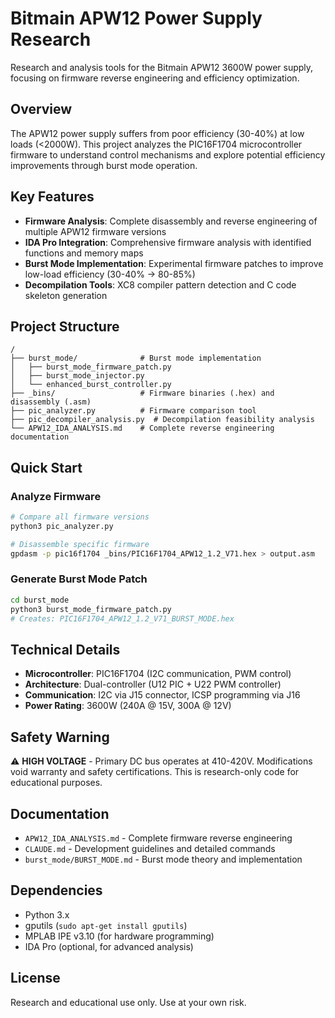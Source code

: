 # Bitmain APW12 Power Supply Research

Research and analysis tools for the Bitmain APW12 3600W power supply, focusing on firmware reverse engineering and efficiency optimization.

## Overview

The APW12 power supply suffers from poor efficiency (30-40%) at low loads (<2000W). This project analyzes the PIC16F1704 microcontroller firmware to understand control mechanisms and explore potential efficiency improvements through burst mode operation.

## Key Features

- **Firmware Analysis**: Complete disassembly and reverse engineering of multiple APW12 firmware versions
- **IDA Pro Integration**: Comprehensive firmware analysis with identified functions and memory maps
- **Burst Mode Implementation**: Experimental firmware patches to improve low-load efficiency (30-40% → 80-85%)
- **Decompilation Tools**: XC8 compiler pattern detection and C code skeleton generation

## Project Structure

```
/
├── burst_mode/              # Burst mode implementation
│   ├── burst_mode_firmware_patch.py
│   ├── burst_mode_injector.py
│   └── enhanced_burst_controller.py
├── _bins/                   # Firmware binaries (.hex) and disassembly (.asm)
├── pic_analyzer.py          # Firmware comparison tool
├── pic_decompiler_analysis.py  # Decompilation feasibility analysis
└── APW12_IDA_ANALYSIS.md    # Complete reverse engineering documentation
```

## Quick Start

### Analyze Firmware
```bash
# Compare all firmware versions
python3 pic_analyzer.py

# Disassemble specific firmware
gpdasm -p pic16f1704 _bins/PIC16F1704_APW12_1.2_V71.hex > output.asm
```

### Generate Burst Mode Patch
```bash
cd burst_mode
python3 burst_mode_firmware_patch.py
# Creates: PIC16F1704_APW12_1.2_V71_BURST_MODE.hex
```

## Technical Details

- **Microcontroller**: PIC16F1704 (I2C communication, PWM control)
- **Architecture**: Dual-controller (U12 PIC + U22 PWM controller)
- **Communication**: I2C via J15 connector, ICSP programming via J16
- **Power Rating**: 3600W (240A @ 15V, 300A @ 12V)

## Safety Warning

⚠️ **HIGH VOLTAGE** - Primary DC bus operates at 410-420V. Modifications void warranty and safety certifications. This is research-only code for educational purposes.

## Documentation

- `APW12_IDA_ANALYSIS.md` - Complete firmware reverse engineering
- `CLAUDE.md` - Development guidelines and detailed commands
- `burst_mode/BURST_MODE.md` - Burst mode theory and implementation

## Dependencies

- Python 3.x
- gputils (`sudo apt-get install gputils`)
- MPLAB IPE v3.10 (for hardware programming)
- IDA Pro (optional, for advanced analysis)

## License

Research and educational use only. Use at your own risk.